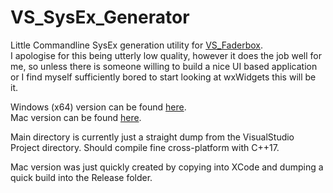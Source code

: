 # VS_SysEx_Generator
Little Commandline SysEx generation utility for [VS_Faderbox](https://github.com/nativeVS/VS_Faderbox).  
I apologise for this being utterly low quality, however it does the job well for me, so unless there is someone willing to build a nice UI based application or I find myself sufficiently bored to start looking at wxWidgets this will be it.
  

Windows (x64) version can be found [here](https://github.com/nativeVS/VS_SysEx_Generator/raw/main/VS_SysEx_Generator_CommandLine/x64/Release/VS_SysEx_Generator_CommandLine.exe).  
Mac version can be found [here](https://github.com/nativeVS/VS_SysEx_Generator/raw/main/VS_SysEx_Generator_CommandLine/x64/Release/VS_SysEx_Generator_CommandLine.zip).
  
Main directory is currently just a straight dump from the VisualStudio Project directory. Should compile fine cross-platform with C++17.
  
Mac version was just quickly created by copying into XCode and dumping a quick build into the Release folder.
